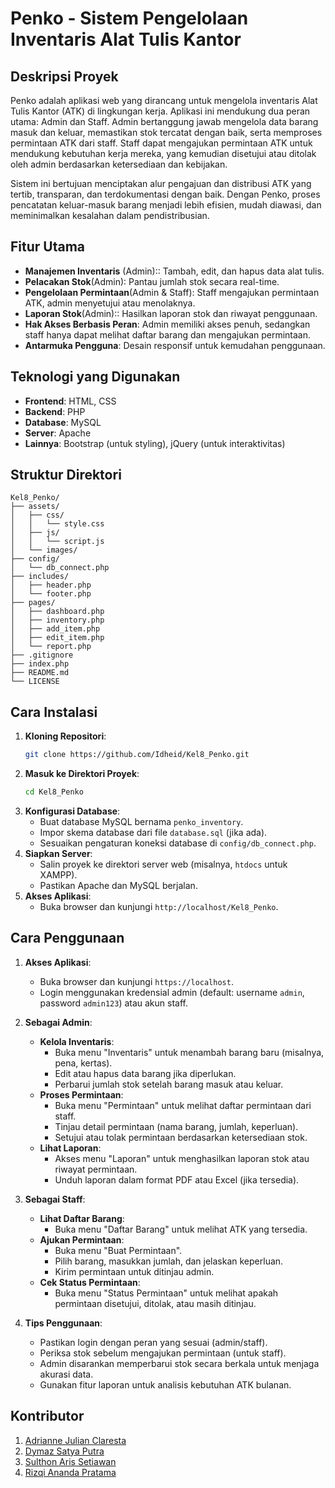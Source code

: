 # Penko - Sistem Pengelolaan Inventaris Alat Tulis Kantor

## Deskripsi Proyek
Penko adalah aplikasi web yang dirancang untuk mengelola inventaris Alat Tulis Kantor (ATK) di lingkungan kerja. Aplikasi ini mendukung dua peran utama: Admin dan Staff. Admin bertanggung jawab mengelola data barang masuk dan keluar, memastikan stok tercatat dengan baik, serta memproses permintaan ATK dari staff. Staff dapat mengajukan permintaan ATK untuk mendukung kebutuhan kerja mereka, yang kemudian disetujui atau ditolak oleh admin berdasarkan ketersediaan dan kebijakan.

Sistem ini bertujuan menciptakan alur pengajuan dan distribusi ATK yang tertib, transparan, dan terdokumentasi dengan baik. Dengan Penko, proses pencatatan keluar-masuk barang menjadi lebih efisien, mudah diawasi, dan meminimalkan kesalahan dalam pendistribusian.

## Fitur Utama
- **Manajemen Inventaris** (Admin):: Tambah, edit, dan hapus data alat tulis.
- **Pelacakan Stok**(Admin): Pantau jumlah stok secara real-time.
- **Pengelolaan Permintaan**(Admin & Staff): Staff mengajukan permintaan ATK, admin menyetujui atau menolaknya.
- **Laporan Stok**(Admin):: Hasilkan laporan stok dan riwayat penggunaan.
- **Hak Akses Berbasis Peran**: Admin memiliki akses penuh, sedangkan staff hanya dapat melihat daftar barang dan mengajukan permintaan.
- **Antarmuka Pengguna**: Desain responsif untuk kemudahan penggunaan.

## Teknologi yang Digunakan
- **Frontend**: HTML, CSS
- **Backend**: PHP
- **Database**: MySQL
- **Server**: Apache
- **Lainnya**: Bootstrap (untuk styling), jQuery (untuk interaktivitas)

## Struktur Direktori
```
Kel8_Penko/
├── assets/
│   ├── css/
│   │   └── style.css
│   ├── js/
│   │   └── script.js
│   └── images/
├── config/
│   └── db_connect.php
├── includes/
│   ├── header.php
│   └── footer.php
├── pages/
│   ├── dashboard.php
│   ├── inventory.php
│   ├── add_item.php
│   ├── edit_item.php
│   └── report.php
├── .gitignore
├── index.php
├── README.md
└── LICENSE
```

## Cara Instalasi
1. **Kloning Repositori**:
   ```bash
   git clone https://github.com/Idheid/Kel8_Penko.git
   ```
2. **Masuk ke Direktori Proyek**:
   ```bash
   cd Kel8_Penko
   ```
3. **Konfigurasi Database**:
   - Buat database MySQL bernama `penko_inventory`.
   - Impor skema database dari file `database.sql` (jika ada).
   - Sesuaikan pengaturan koneksi database di `config/db_connect.php`.
4. **Siapkan Server**:
   - Salin proyek ke direktori server web (misalnya, `htdocs` untuk XAMPP).
   - Pastikan Apache dan MySQL berjalan.
5. **Akses Aplikasi**:
   - Buka browser dan kunjungi `http://localhost/Kel8_Penko`.

## Cara Penggunaan

1. **Akses Aplikasi**:

   - Buka browser dan kunjungi `https://localhost`.
   - Login menggunakan kredensial admin (default: username `admin`, password `admin123`) atau akun staff.

2. **Sebagai Admin**:

   - **Kelola Inventaris**:
     - Buka menu "Inventaris" untuk menambah barang baru (misalnya, pena, kertas).
     - Edit atau hapus data barang jika diperlukan.
     - Perbarui jumlah stok setelah barang masuk atau keluar.
   - **Proses Permintaan**:
     - Buka menu "Permintaan" untuk melihat daftar permintaan dari staff.
     - Tinjau detail permintaan (nama barang, jumlah, keperluan).
     - Setujui atau tolak permintaan berdasarkan ketersediaan stok.
   - **Lihat Laporan**:
     - Akses menu "Laporan" untuk menghasilkan laporan stok atau riwayat permintaan.
     - Unduh laporan dalam format PDF atau Excel (jika tersedia).

3. **Sebagai Staff**:

   - **Lihat Daftar Barang**:
     - Buka menu "Daftar Barang" untuk melihat ATK yang tersedia.
   - **Ajukan Permintaan**:
     - Buka menu "Buat Permintaan".
     - Pilih barang, masukkan jumlah, dan jelaskan keperluan.
     - Kirim permintaan untuk ditinjau admin.
   - **Cek Status Permintaan**:
     - Buka menu "Status Permintaan" untuk melihat apakah permintaan disetujui, ditolak, atau masih ditinjau.

4. **Tips Penggunaan**:

   - Pastikan login dengan peran yang sesuai (admin/staff).
   - Periksa stok sebelum mengajukan permintaan (untuk staff).
   - Admin disarankan memperbarui stok secara berkala untuk menjaga akurasi data.
   - Gunakan fitur laporan untuk analisis kebutuhan ATK bulanan.

## Kontributor
1. [Adrianne Julian Claresta](https://github.com/Idheid)
2. [Dymaz Satya Putra](https://github.com/DYmazeh)
3. [Sulthon Aris Setiawan](https://github.com/sulthonarissetiawan)
4. [Rizqi Ananda Pratama](https://github.com/rizqianandapratam)
